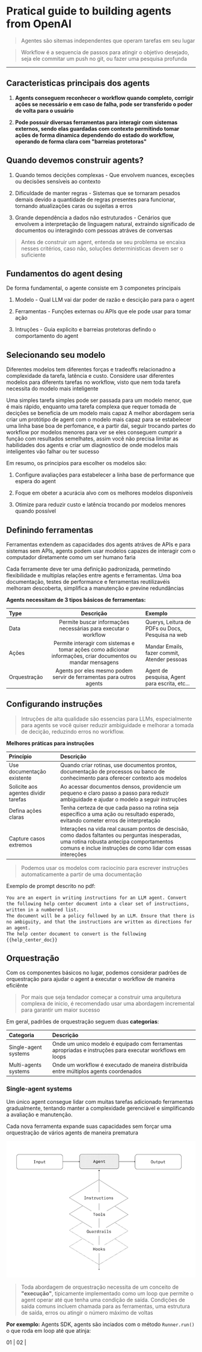 # Pratical guide to building agents from OpenAI

> Agentes são sitemas independentes que operam tarefas em seu lugar 
 
> Workflow é a sequencia de passos para atingir o objetivo desejado, seja ele commitar um push no git, ou fazer uma pesquisa profunda

---

## Caracteristicas principais dos agents

1. **Agents conseguem reconhecer o workflow quando completo, corrigir ações se necessário e em caso de falha, pode ser transferido o poder de volta para o usuário**

2. **Pode possuir diversas ferramentas para interagir com sistemas externos, sendo elas guardadas com contexto permitindo tomar ações de forma dinamica dependendo do estado do workflow, operando de forma clara com "barreias protetoras"**


## Quando devemos construir agents?

1. Quando temos decições complexas - Que envolvem nuances, exceções ou decisões sensíveis ao contexto

2. Dificuldade de manter regras - Sistemas que se tornaram pesados demais devido a quantidade de regras presentes para funcionar, tornando atualizações caras ou sujeitas a erros 

3. Grande dependência a dados não estruturados - Cenários que envolvem a interpretação de linguagem natural, extraindo significado de documentos ou interagindo com pessoas atráves de conversas 

> Antes de construir um agent, entenda se seu problema se encaixa nesses critérios, caso não, soluções deterministicas devem ser o suficiente 


## Fundamentos do agent desing 

De forma fundamental, o agente consiste em 3 componetes principais 

1. Modelo - Qual LLM vai dar poder de razão e descição para para o agent 

2. Ferramentas - Funções externas ou APIs que ele pode usar para tomar ação 

3. Intruções - Guia explicito e barreias protetoras defindo o comportamento do agent

## Selecionando seu modelo

Diferentes modelos tem diferentes forças e tradeoffs relacionadno a complexidade da tarefa, latência e custo. Considere usar diferentes modelos para diferents tarefas no workflow, visto que nem toda tarefa necessita do modelo mais inteligente

Uma simples tarefa simples pode ser passada para um modelo menor, que é  mais rápido, enquanto uma tarefa complexa que requer tomada de decições se beneficia de um modelo mais capaz
A melhor abordagem seria criar um protótipo de agent com o modelo mais capaz para se estabelecer uma linha base boa de perfomance, e a partir dai, seguir trocando partes do workflow por modelos menores para ver se eles conseguem cumprir a função com resultados semelhates, assim você não precisa limitar as habilidades dos agents e criar um diagnostico de onde modelos mais inteligentes vão falhar ou ter sucesso 

Em resumo, os principios para escolher os modelos são:

1. Configure avaliações para estabelecer a linha base de performance que espera do agent

2. Foque em obeter a acurácia alvo com os melhores modelos disponíveis 

3. Otimize para reduzir custo e latência trocando por modelos menores quando possível 

## Definindo ferramentas 

Ferramentas extendem as capacidades dos agents atráves de APIs e para sistemas sem APIs, agents podem usar modelos capazes de interagir com o computador diretamente como um ser humano faria 

Cada ferramente deve ter uma definição padronizada, permetindo flexibilidade e multiplas relações entre agents e ferramentas. Uma boa documentação, testes de performance e ferramentas reutilizavéis melhoram descoberta, simplifica a manutenção e previne redundâncias 

**Agents necessitam de 3 tipos básicos de ferramentas:**

| Type | Descrição | Exemplo |
|:---- | :-------: | :------ |
| Data | Permite buscar informações necessárias para executar o workflow | Querys, Leitura de PDFs ou Docs, Pesquisa na web |	
| Ações | Permite interagir com sistemas e tomar ações como adicionar informações, criar documentos ou mandar mensagens | Mandar Emails, fazer commit, Atender pessoas |
| Orquestração | Agents por eles mesmo podem servir de ferramentas para outros agents | Agent de pesquisa, Agent para escrita, etc... |

## Configurando instruções 

> Intruções de alta qualidade são essencias para LLMs, especialmente para agents se você quiser reduzir ambiguidade e melhorar a tomada de decição, reduzindo erros no workflow.

**Melhores práticas para instruções**

| Princípio                         | Descrição                                                                                      |
| :-------------------------------- | :--------------------------------------------------------------------------------------------- |
| Use documentação existente        | Quando criar rotinas, use documentos prontos, documentação de processos ou banco de conhecimento para oferecer contexto aos modelos |
| Solicite aos agentes dividir tarefas | Ao acessar documentos densos, providencie um pequeno e claro passo a passo para reduzir ambiguidade e ajudar o modelo a seguir instruções |
| Defina ações claras               | Tenha certeza de que cada passo na rotina seja específico a uma ação ou resultado esperado, evitando cometer erros de interpretação |
| Capture casos extremos | Interações na vida real causam pontos de descisão, como dados faltantes ou perguntas inesperadas, uma rotina robusta antecipa comportamentos comuns e inclue instruções de como lidar com essas intereções |


> Podemos usar os modelos com raciocínio para escrever instruções automaticamente a partir de uma documentação 

Exemplo de prompt descrito no pdf:

``` 
You are an expert in writing instructions for an LLM agent. Convert the following help center document into a clear set of instructions, written in a numbered list.
The document will be a policy followed by an LLM. Ensure that there is no ambiguity, and that the instructions are written as directions for an agent.
The help center document to convert is the following {{help_center_doc}}  

``` 

## Orquestração 

Com os componentes básicos no lugar, podemos considerar padrões de orquestração para ajudar o agent a executar o workflow de maneira eficiênte 

> Por mais que seja tendador começar a construir uma arquitetura complexa de inicio, é recomendado usar uma abordagem incremental para garantir um maior sucesso 

Em geral, padrões de orquestração seguem duas **categorias**:

Categoria | Descrição 
:-------- | :---------
Single-agent systems | Onde um unico modelo é equipado com ferramentas apropriadas e instruções para executar workflows em loops 
Multi-agents systems | Onde um workflow é executado de maneira distribuída entre múltiplos agents coordenados 

### Single-agent systems 

Um único agent consegue lidar com muitas tarefas adicionado ferramentas gradualmente, tentando manter a complexidade gerenciável e simplificando a avaliação e manutenção. 

Cada nova ferramenta expande suas capacidades sem forçar uma orquestração de vários agents de maneira prematura 

![alt text](https://github.com/dinizjp/estudos/blob/main/imgs/single-agent.png)

> Toda abordagem de orquestração necessita de um conceito de **"execução"**, tipicamente implementado como um loop que permite o agent operar até que tenha uma condição de saída. Condições de saída comuns incluem chamada para as ferramentas, uma estrutura de saída, erros ou atingir o número máximo de voltas

**Por exemplo:** Agents SDK, agents são inciados com o método ```Runner.run()``` o que roda em loop até que atinja: 

01 | 
02 |  
